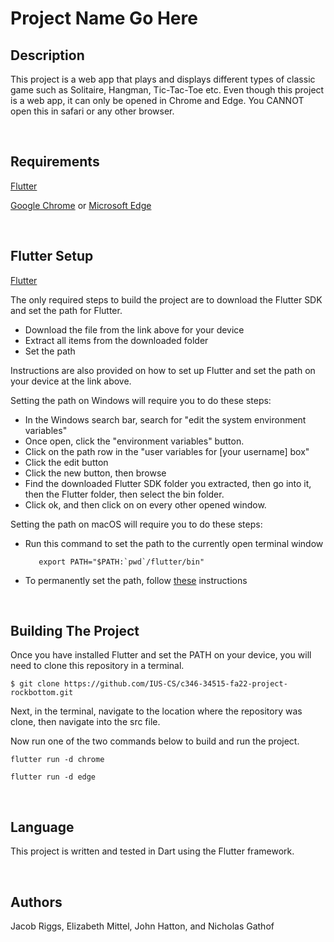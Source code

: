 # Project Name Go Here

## Description
This project is a web app that plays and displays different types of classic game such as Solitaire, Hangman, Tic-Tac-Toe etc. Even though this project 
is a web app, it can only be opened in Chrome and Edge. You CANNOT open this in safari or any other browser. 

&nbsp; 
## Requirements
[Flutter](https://docs.flutter.dev/get-started/install)

[Google Chrome](https://www.google.com/chrome/) or [Microsoft Edge](https://www.microsoft.com/en-us/edge)


&nbsp; 
## Flutter Setup
[Flutter](https://docs.flutter.dev/get-started/install)

The only required steps to build the project are to download the Flutter SDK and set the path for Flutter.
- Download the file from the link above for your device
- Extract all items from the downloaded folder
- Set the path

Instructions are also provided on how to set up Flutter and set the path on your device at the link above. 

Setting the path on Windows will require you to do these steps:

- In the Windows search bar, search for "edit the system environment variables"
- Once open, click the "environment variables" button.
- Click on the path row in the "user variables for [your username] box"
- Click the edit button
- Click the new button, then browse
- Find the downloaded Flutter SDK folder you extracted, then go into it, then the Flutter folder, then select the bin folder.
- Click ok, and then click on on every other opened window.


Setting the path on macOS will require you to do these steps:

- Run this command to set the path to the currently open terminal window 


         export PATH="$PATH:`pwd`/flutter/bin"

- To permanently set the path, follow [these](https://docs.flutter.dev/get-started/install/macos#update-your-path) instructions
 
&nbsp; 
## Building The Project
Once you have installed Flutter and set the PATH on your device, you will need to clone this repository in a terminal.

    $ git clone https://github.com/IUS-CS/c346-34515-fa22-project-rockbottom.git

Next, in the terminal, navigate to the location where the repository was clone, then navigate into the src file.

Now run one of the two commands below to build and run the project.

    flutter run -d chrome

    flutter run -d edge

&nbsp; 
## Language
This project is written and tested in Dart using the Flutter framework.

&nbsp;  
## Authors
Jacob Riggs, Elizabeth Mittel, John Hatton, and Nicholas Gathof


